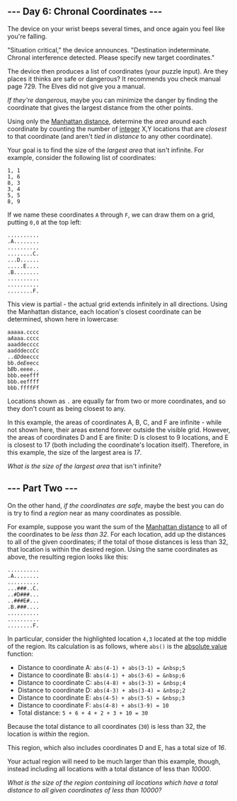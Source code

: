 ## --- Day 6: Chronal Coordinates ---

The device on your wrist beeps several times, and once again you feel like you're falling.

"<span title="Why is the situation always critical? Why can't the situation just be boring for once?">Situation critical</span>," the device announces. "Destination indeterminate. Chronal interference detected. Please specify new target coordinates."

The device then produces a list of coordinates (your puzzle input). Are they places it thinks are safe or dangerous? It recommends you check manual page 729. The Elves did not give you a manual.

_If they're dangerous,_ maybe you can minimize the danger by finding the coordinate that gives the largest distance from the other points.

Using only the [Manhattan distance](https://en.wikipedia.org/wiki/Taxicab_geometry), determine the _area_ around each coordinate by counting the number of [integer](https://en.wikipedia.org/wiki/Integer) X,Y locations that are _closest_ to that coordinate (and aren't _tied in distance_ to any other coordinate).

Your goal is to find the size of the _largest area_ that isn't infinite. For example, consider the following list of coordinates:

    1, 1
    1, 6
    8, 3
    3, 4
    5, 5
    8, 9

If we name these coordinates `` A `` through `` F ``, we can draw them on a grid, putting `` 0,0 `` at the top left:

    ..........
    .A........
    ..........
    ........C.
    ...D......
    .....E....
    .B........
    ..........
    ..........
    ........F.

This view is partial - the actual grid extends infinitely in all directions. Using the Manhattan distance, each location's closest coordinate can be determined, shown here in lowercase:

<pre><code>aaaaa.cccc
a<em>A</em>aaa.cccc
aaaddecccc
aadddecc<em>C</em>c
..d<em>D</em>deeccc
bb.de<em>E</em>eecc
b<em>B</em>b.eeee..
bbb.eeefff
bbb.eeffff
bbb.ffff<em>F</em>f
</code></pre>

Locations shown as `` . `` are equally far from two or more coordinates, and so they don't count as being closest to any.

In this example, the areas of coordinates A, B, C, and F are infinite - while not shown here, their areas extend forever outside the visible grid. However, the areas of coordinates D and E are finite: D is closest to 9 locations, and E is closest to 17 (both including the coordinate's location itself). Therefore, in this example, the size of the largest area is _17_.

_What is the size of the largest area_ that isn't infinite?

## --- Part Two ---

On the other hand, _if the coordinates are safe_, maybe the best you can do is try to find a _region_ near as many coordinates as possible.

For example, suppose you want the sum of the [Manhattan distance](https://en.wikipedia.org/wiki/Taxicab_geometry) to all of the coordinates to be _less than 32_. For each location, add up the distances to all of the given coordinates; if the total of those distances is less than 32, that location is within the desired region. Using the same coordinates as above, the resulting region looks like this:

<pre><code>..........
.A........
..........
...#<em>#</em>#..C.
..#D###...
..###E#...
.B.###....
..........
..........
........F.
</code></pre>

In particular, consider the highlighted location `` 4,3 `` located at the top middle of the region. Its calculation is as follows, where `` abs() `` is the [absolute value](https://en.wikipedia.org/wiki/Absolute_value) function:

*   Distance to coordinate A: `` abs(4-1) + abs(3-1) = &nbsp;5 ``
*   Distance to coordinate B: `` abs(4-1) + abs(3-6) = &nbsp;6 ``
*   Distance to coordinate C: `` abs(4-8) + abs(3-3) = &nbsp;4 ``
*   Distance to coordinate D: `` abs(4-3) + abs(3-4) = &nbsp;2 ``
*   Distance to coordinate E: `` abs(4-5) + abs(3-5) = &nbsp;3 ``
*   Distance to coordinate F: `` abs(4-8) + abs(3-9) = 10 ``
*   Total distance: `` 5 + 6 + 4 + 2 + 3 + 10 = 30 ``

Because the total distance to all coordinates (`` 30 ``) is less than 32, the location is _within_ the region.

This region, which also includes coordinates D and E, has a total size of _16_.

Your actual region will need to be much larger than this example, though, instead including all locations with a total distance of less than _10000_.

_What is the size of the region containing all locations which have a total distance to all given coordinates of less than 10000?_